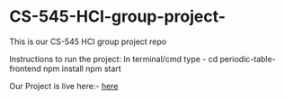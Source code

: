 # CS-545-HCI-group-project-
This is our CS-545 HCI group project repo

Instructions to run the project:
In terminal/cmd type - 
cd periodic-table-frontend
npm install
npm start


Our Project is live here:- [here](https://periodic-table-cs545.vercel.app)
